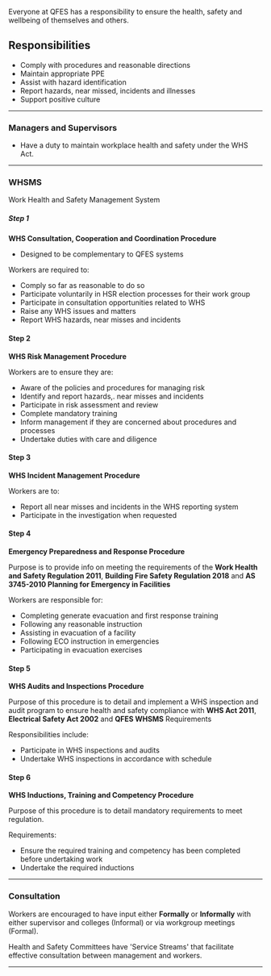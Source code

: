 
Everyone at QFES has a responsibility to ensure the health, safety and wellbeing of themselves and others. 

## Responsibilities

- Comply with procedures and reasonable directions
- Maintain appropriate PPE
- Assist with hazard identification
- Report hazards, near missed, incidents and illnesses
- Support positive culture

---
### Managers and Supervisors

- Have a duty to maintain workplace health and safety under the WHS Act.

---
### WHSMS

Work Health and Safety Management System

##### Step 1

**WHS Consultation, Cooperation and Coordination Procedure**

- Designed to be complementary to QFES systems

Workers are required to:

- Comply so far as reasonable to do so
- Participate voluntarily in HSR election processes for their work group 
- Participate in consultation opportunities related to WHS
- Raise any WHS issues and matters
- Report WHS hazards, near misses and incidents 

#### Step 2

**WHS Risk Management Procedure**

Workers are to ensure they are:

- Aware of the policies and procedures for managing risk
- Identify and report hazards,. near misses and incidents
- Participate in risk assessment and review
- Complete mandatory training
- Inform management if they are concerned about procedures and processes
- Undertake duties with care and diligence

#### Step 3

**WHS Incident Management Procedure**

Workers are to:

- Report all near misses and incidents in the WHS reporting system
- Participate in the investigation when requested

#### Step 4

**Emergency Preparedness and Response Procedure**

Purpose is to provide info on meeting the requirements of the **Work Health and Safety Regulation 2011**, **Building Fire Safety Regulation 2018** and **AS 3745-2010 Planning for Emergency in Facilities**

Workers are responsible for:

- Completing generate evacuation and first response training
- Following any reasonable instruction
- Assisting in evacuation of a facility
- Following ECO instruction in emergencies
- Participating in evacuation exercises

#### Step 5

**WHS Audits and Inspections Procedure**

Purpose of this procedure is to detail and implement a WHS inspection and audit program to ensure health and safety compliance with **WHS Act 2011**, **Electrical Safety Act 2002** and **QFES WHSMS** Requirements

Responsibilities include:

- Participate in WHS inspections and audits
- Undertake WHS inspections in accordance with schedule

#### Step 6

**WHS Inductions, Training and Competency Procedure**

Purpose of this procedure is to detail mandatory requirements to meet regulation.

Requirements:

- Ensure the required training and competency has been completed before undertaking work
- Undertake the required inductions

---

### Consultation

Workers are encouraged to have input either **Formally** or **Informally** with either supervisor and colleges (Informal) or via workgroup meetings (Formal).

Health and Safety Committees have 'Service Streams' that facilitate effective consultation between management and workers.

---

